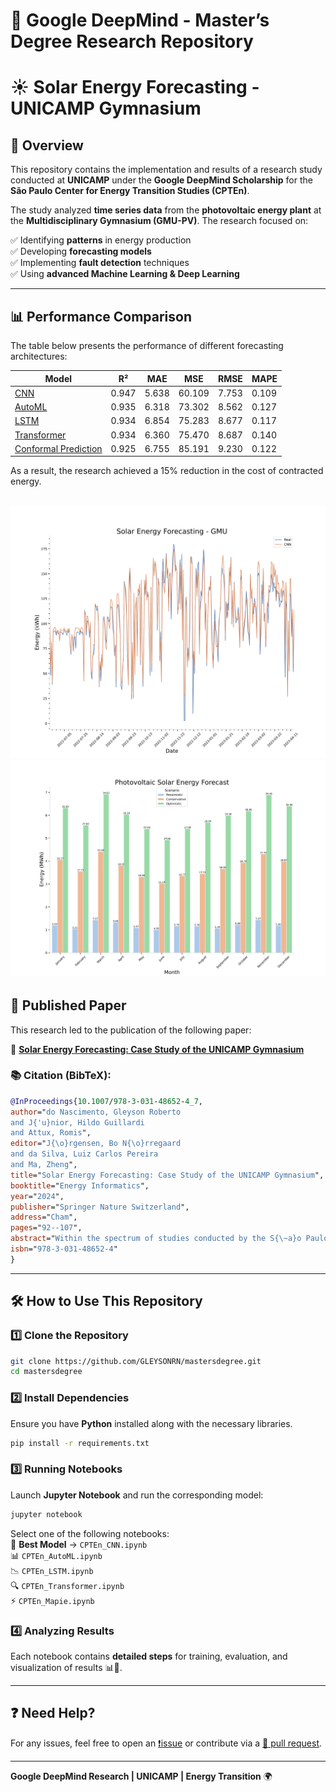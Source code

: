 # 🔬 Google DeepMind - Master’s Degree Research Repository

# ☀️ Solar Energy Forecasting - UNICAMP Gymnasium

## 📌 Overview
This repository contains the implementation and results of a research study conducted at **UNICAMP** under the **Google DeepMind Scholarship** for the **São Paulo Center for Energy Transition Studies (CPTEn)**.  

The study analyzed **time series data** from the **photovoltaic energy plant** at the **Multidisciplinary Gymnasium (GMU-PV)**. The research focused on:  

✅ Identifying **patterns** in energy production  
✅ Developing **forecasting models**   
✅ Implementing **fault detection** techniques  
✅ Using **advanced Machine Learning & Deep Learning**   

---

## 📊 Performance Comparison
The table below presents the performance of different forecasting architectures:  

| Model | R² | MAE | MSE | RMSE | MAPE |
|-------------|------|------|------|------|------|
| [CNN](https://github.com/GLEYSONRN/mastersdegree/blob/main/CPTEn_CNN.ipynb) | 0.947 | 5.638 | 60.109 | 7.753 | 0.109 |
| [AutoML](https://github.com/GLEYSONRN/mastersdegree/blob/main/CPTEn_AutoML.ipynb) | 0.935 | 6.318 | 73.302 | 8.562 | 0.127 |
| [LSTM](https://github.com/GLEYSONRN/mastersdegree/blob/main/CPTEn_LSTM.ipynb) | 0.934 | 6.854 | 75.283 | 8.677 | 0.117 |
| [Transformer](https://github.com/GLEYSONRN/mastersdegree/blob/main/CPTEn_Transformer.ipynb) | 0.934 | 6.360 | 75.470 | 8.687 | 0.140 |
| [Conformal Prediction](https://github.com/GLEYSONRN/mastersdegree/blob/main/CPTEn_Mapie.ipynb) | 0.925 | 6.755 | 85.191 | 9.230 | 0.122 |

As a result, the research achieved a 15% reduction in the cost of contracted energy.

![CNN Prediction](https://github.com/GLEYSONRN/mastersdegree/blob/main/cnn.svg)
![Anual Forecasting](https://github.com/GLEYSONRN/mastersdegree/blob/main/forecast.svg)
---

## 📄 Published Paper  
This research led to the publication of the following paper:  

📌 **[Solar Energy Forecasting: Case Study of the UNICAMP Gymnasium](https://link.springer.com/chapter/10.1007/978-3-031-48652-4_7)**  

### 📚 Citation (BibTeX):
```bibtex
@InProceedings{10.1007/978-3-031-48652-4_7,
author="do Nascimento, Gleyson Roberto
and J{'u}nior, Hildo Guillardi
and Attux, Romis",
editor="J{\o}rgensen, Bo N{\o}rregaard
and da Silva, Luiz Carlos Pereira
and Ma, Zheng",
title="Solar Energy Forecasting: Case Study of the UNICAMP Gymnasium",
booktitle="Energy Informatics",
year="2024",
publisher="Springer Nature Switzerland",
address="Cham",
pages="92--107",
abstract="Within the spectrum of studies conducted by the S{\~a}o Paulo Center for Energy Transition Studies (CPTEn), time series from the Photovoltaic Energy Plant of the UNICAMP Multidisciplinary Gymnasium (GMU-PV) were analyzed. This plant is associated with the first implementation of a photovoltaic system in the context of the Sustainable Campus Project (PCS) at UNICAMP - as a consequence, it originated the most extensive and robust time series in the project.",
isbn="978-3-031-48652-4"
}
```

---

## 🛠️ How to Use This Repository  

### 1️⃣ Clone the Repository  
```sh
git clone https://github.com/GLEYSONRN/mastersdegree.git
cd mastersdegree
```

### 2️⃣ Install Dependencies  
Ensure you have **Python** installed along with the necessary libraries.  
```sh
pip install -r requirements.txt
```

### 3️⃣ Running Notebooks  
Launch **Jupyter Notebook** and run the corresponding model:  
```sh
jupyter notebook
```
Select one of the following notebooks:  
🚀 **Best Model** → `CPTEn_CNN.ipynb`  
📊 `CPTEn_AutoML.ipynb`  
📉 `CPTEn_LSTM.ipynb`  
🔍 `CPTEn_Transformer.ipynb`  
⚡ `CPTEn_Mapie.ipynb`  

### 4️⃣ Analyzing Results  
Each notebook contains **detailed steps** for training, evaluation, and visualization of results 📊🔎.

---

## ❓ Need Help?  
For any issues, feel free to open an [❗issue](https://github.com/GLEYSONRN/mastersdegree/issues) or contribute via a [🔄 pull request](https://github.com/GLEYSONRN/mastersdegree/pulls).

---

**Google DeepMind Research | UNICAMP | Energy Transition** 🌍
